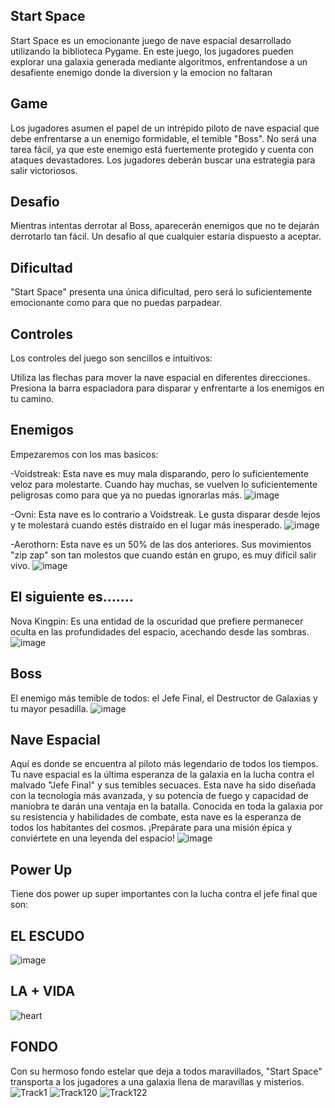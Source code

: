 ## Start Space
Start Space es un emocionante juego de nave espacial desarrollado utilizando la biblioteca Pygame. En este juego, los jugadores pueden explorar una galaxia generada mediante algoritmos, enfrentandose a un desafiente enemigo donde la diversion y la emocion no faltaran  
## Game 
Los jugadores asumen el papel de un intrépido piloto de nave espacial que debe enfrentarse a un enemigo formidable, el temible "Boss". No será una tarea fácil, ya que este enemigo está fuertemente protegido y cuenta con ataques devastadores. Los jugadores deberán buscar una estrategia para salir victoriosos.
## Desafio
Mientras intentas derrotar al Boss, aparecerán enemigos que no te dejarán derrotarlo tan fácil. Un desafío al que cualquier estaría dispuesto a aceptar.
## Dificultad
"Start Space" presenta una única dificultad, pero será lo suficientemente emocionante como para que no puedas parpadear.
## Controles
Los controles del juego son sencillos e intuitivos:

Utiliza las flechas para mover la nave espacial en diferentes direcciones.
Presiona la barra espaciadora para disparar y enfrentarte a los enemigos en tu camino.
## Enemigos
Empezaremos con los mas basicos:

-Voidstreak: Esta nave es muy mala disparando, pero lo suficientemente veloz para molestarte. Cuando hay muchas, se vuelven lo suficientemente peligrosas como para que ya no puedas ignorarlas más. 
![image](https://github.com/AndresGalvisM16/Spaceship-Game-CO-6-2023/assets/139399827/d54738a4-2346-48f5-9f0e-cb02c905fcf6)


-Ovni: Esta nave es lo contrario a Voidstreak. Le gusta disparar desde lejos y te molestará cuando estés distraído en el lugar más inesperado.
![image](https://github.com/AndresGalvisM16/Spaceship-Game-CO-6-2023/assets/139399827/eca9cf78-a824-4838-a2aa-5bd6b98c7923)



-Aerothorn: Esta nave es un 50% de las dos anteriores. Sus movimientos "zip zap" son tan molestos que cuando están en grupo, es muy difícil salir vivo.
![image](https://github.com/AndresGalvisM16/Spaceship-Game-CO-6-2023/assets/139399827/3485d3d7-a2eb-4d60-8bf4-4b6dc2f2dcc4)

## El siguiente es.......

Nova Kingpin: Es una entidad de la oscuridad que prefiere permanecer oculta en las profundidades del espacio, acechando desde las sombras.
![image](https://github.com/AndresGalvisM16/Spaceship-Game-CO-6-2023/assets/139399827/bb73abff-737e-4fc6-bc28-ac607b173ea1)

## Boss
El enemigo más temible de todos: el Jefe Final, el Destructor de Galaxias y tu mayor pesadilla.
![image](https://github.com/AndresGalvisM16/Spaceship-Game-CO-6-2023/assets/139399827/62768e5a-7827-4563-9ed3-f4d2698e3c6e)





## Nave Espacial
Aquí es donde se encuentra al piloto más legendario de todos los tiempos. Tu nave espacial es la última esperanza de la galaxia en la lucha contra el malvado "Jefe Final" y sus temibles secuaces. Esta nave ha sido diseñada con la tecnología más avanzada, y su potencia de fuego y capacidad de maniobra te darán una ventaja en la batalla. Conocida en toda la galaxia por su resistencia y habilidades de combate, esta nave es la esperanza de todos los habitantes del cosmos. ¡Prepárate para una misión épica y conviértete en una leyenda del espacio!
![image](https://github.com/AndresGalvisM16/Spaceship-Game-CO-6-2023/assets/139399827/86e5a9d8-9d20-4c77-892a-a8e1feabf47f)





## Power Up
Tiene dos power up super importantes con la lucha contra el jefe final que son:

## EL ESCUDO
![image](https://github.com/AndresGalvisM16/Spaceship-Game-CO-6-2023/assets/139399827/fcb78cec-d568-455c-a4fc-5fa66b55112b)






## LA + VIDA
![heart](https://github.com/AndresGalvisM16/Spaceship-Game-CO-6-2023/assets/139399827/d1fb1407-0fd0-4037-9916-36a5b046071e)








## FONDO
Con su hermoso fondo estelar que deja a todos maravillados, "Start Space" transporta a los jugadores a una galaxia llena de maravillas y misterios.
![Track1](https://github.com/AndresGalvisM16/Spaceship-Game-CO-6-2023/assets/139399827/645467c3-9057-42e3-bac7-d64735102688)
![Track120](https://github.com/AndresGalvisM16/Spaceship-Game-CO-6-2023/assets/139399827/0020438a-4b9d-4615-92d9-a029a828f60b)
![Track122](https://github.com/AndresGalvisM16/Spaceship-Game-CO-6-2023/assets/139399827/992fa458-f3dd-49d5-8398-bff8facd5a8f)






